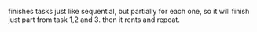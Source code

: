 finishes tasks just like sequential, but partially for each one, so it will finish just part from task 1,2 and 3. then it rents and repeat.